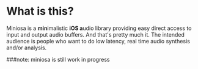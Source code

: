 # What is this?


Miniosa is a **min**imalistic **iOS a**udio library providing easy direct access to input and output audio buffers. And that's pretty much it. The intended audience is people who want to do low latency, real time audio synthesis and/or analysis.

###note: miniosa is still work in progress
